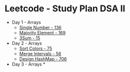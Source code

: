 # Leetcode - Study Plan DSA II

* Day 1 - Arrays
  * [Single Number - 136](https://leetcode.com/problems/single-number/)
  * [Majority Element - 169](https://leetcode.com/problems/majority-element/)
  * [3Sum - 15](https://leetcode.com/problems/3sum/)
* Day 2 - Arrays
  * [Sort Colors - 75](https://leetcode.com/problems/sort-colors/)
  * [Merge Intervals - 56](https://leetcode.com/problems/merge-intervals/)
  * [Design HashMap - 706](https://leetcode.com/problems/design-hashmap/)
* Day 3 - Arrays
  *

